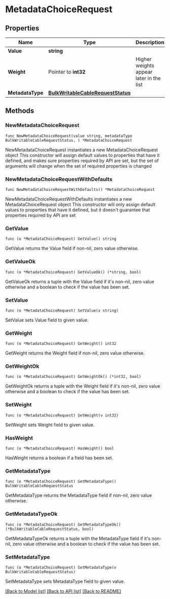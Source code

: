 # MetadataChoiceRequest

## Properties

Name | Type | Description | Notes
------------ | ------------- | ------------- | -------------
**Value** | **string** |  | 
**Weight** | Pointer to **int32** | Higher weights appear later in the list | [optional] 
**MetadataType** | [**BulkWritableCableRequestStatus**](BulkWritableCableRequestStatus.md) |  | 

## Methods

### NewMetadataChoiceRequest

`func NewMetadataChoiceRequest(value string, metadataType BulkWritableCableRequestStatus, ) *MetadataChoiceRequest`

NewMetadataChoiceRequest instantiates a new MetadataChoiceRequest object
This constructor will assign default values to properties that have it defined,
and makes sure properties required by API are set, but the set of arguments
will change when the set of required properties is changed

### NewMetadataChoiceRequestWithDefaults

`func NewMetadataChoiceRequestWithDefaults() *MetadataChoiceRequest`

NewMetadataChoiceRequestWithDefaults instantiates a new MetadataChoiceRequest object
This constructor will only assign default values to properties that have it defined,
but it doesn't guarantee that properties required by API are set

### GetValue

`func (o *MetadataChoiceRequest) GetValue() string`

GetValue returns the Value field if non-nil, zero value otherwise.

### GetValueOk

`func (o *MetadataChoiceRequest) GetValueOk() (*string, bool)`

GetValueOk returns a tuple with the Value field if it's non-nil, zero value otherwise
and a boolean to check if the value has been set.

### SetValue

`func (o *MetadataChoiceRequest) SetValue(v string)`

SetValue sets Value field to given value.


### GetWeight

`func (o *MetadataChoiceRequest) GetWeight() int32`

GetWeight returns the Weight field if non-nil, zero value otherwise.

### GetWeightOk

`func (o *MetadataChoiceRequest) GetWeightOk() (*int32, bool)`

GetWeightOk returns a tuple with the Weight field if it's non-nil, zero value otherwise
and a boolean to check if the value has been set.

### SetWeight

`func (o *MetadataChoiceRequest) SetWeight(v int32)`

SetWeight sets Weight field to given value.

### HasWeight

`func (o *MetadataChoiceRequest) HasWeight() bool`

HasWeight returns a boolean if a field has been set.

### GetMetadataType

`func (o *MetadataChoiceRequest) GetMetadataType() BulkWritableCableRequestStatus`

GetMetadataType returns the MetadataType field if non-nil, zero value otherwise.

### GetMetadataTypeOk

`func (o *MetadataChoiceRequest) GetMetadataTypeOk() (*BulkWritableCableRequestStatus, bool)`

GetMetadataTypeOk returns a tuple with the MetadataType field if it's non-nil, zero value otherwise
and a boolean to check if the value has been set.

### SetMetadataType

`func (o *MetadataChoiceRequest) SetMetadataType(v BulkWritableCableRequestStatus)`

SetMetadataType sets MetadataType field to given value.



[[Back to Model list]](../README.md#documentation-for-models) [[Back to API list]](../README.md#documentation-for-api-endpoints) [[Back to README]](../README.md)


